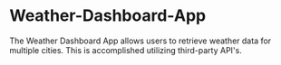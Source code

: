 # Weather-Dashboard-App
The Weather Dashboard App allows users to retrieve weather data for multiple cities.  This is accomplished utilizing third-party API's.
